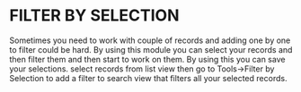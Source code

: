 FILTER BY SELECTION
===============
Sometimes you need to work with couple of records and adding one by one to
filter could be hard. By using this module you can select your records and
then filter them and then start to work on them.
By using this you can save your selections.
select records from list view then go to Tools->Filter by Selection to add
a filter to search view that filters all your selected records.
